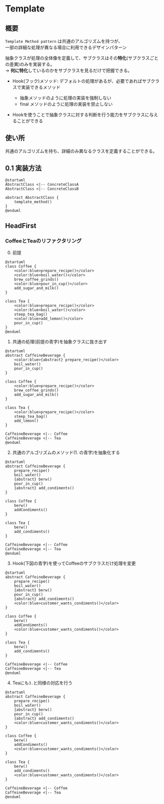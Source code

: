 # Template

## 概要
`Template Method pattern` は共通のアルゴリズムを持つが、  
一部の詳細な処理が異なる場合に利用できるデザインパターン

 抽象クラスが処理の全体像を定義して、サブクラスはその**特化**(サブクラスごとの差異)のみを実装する。  
-> **何に特化**しているのかをサブクラスを見るだけで把握できる。

- Hook(フック)メソッド: デフォルトの処理があるが、必要であればサブクラスで実装できるメソッド
    - 抽象メソッドのように処理の実装を強制しない
    - final メソッドのように処理の実装を禁止しない

- Hookを使うことで抽象クラスに対する判断を行う能力をサブクラスに与えることができる

## 使い所
共通のアルゴリズムを持ち、詳細のみ異なるクラスを定義することができる。


## 0.1 実装方法
``` plantuml
@startuml
AbstractClass <|-- ConcreteClassA
AbstractClass <|-- ConcreteClassB

abstract AbstractClass {
    template_method()
}
@enduml
```
## HeadFirst

### CoffeeとTeaのリファクタリング

0. 前提
``` plantuml
@startuml
class Coffee {
    <color:blue>prepare_recipe()</color>
    <color:blue>boil_water()</color>
    brew_coffee_grinds()
    <color:blue>pour_in_cup()</color>
    add_sugar_and_milk()
}

class Tea {
    <color:blue>prepare_recipe()</color>
    <color:blue>boil_water()</color>
    steep_tea_bag()
    <color:blue>add_lemon()</color>
    pour_in_cup()
}
@enduml
```

1. 共通の処理(前提の青字)を抽象クラスに抜き出す
``` plantuml
@startuml
abstract CaffeineBeverage {
    <color:blue>{abstract} prepare_recipe()</color>
    boil_water()
    pour_in_cup()
}

class Coffee {
    <color:blue>prepare_recipe()</color>
    brew_coffee_grinds()
    add_sugar_and_milk()
}

class Tea {
    <color:blue>prepare_recipe()</color>
    steep_tea_bag()
    add_lemon()
}

CaffeineBeverage <|-- Coffee
CaffeineBeverage <|-- Tea
@enduml
```

2. 共通のアルゴリズムのメソッド(1. の青字)を抽象化する
``` plantuml
@startuml
abstract CaffeineBeverage {
    prepare_recipe()
    boil_water()
    {abstract} berw()
    pour_in_cup()
    {abstract} add_condiments()
}

class Coffee {
    berw()
    addCondiments()
}

class Tea {
    berw()
    add_condiments()
}

CaffeineBeverage <|-- Coffee
CaffeineBeverage <|-- Tea
@enduml
```

3. Hook(下図の青字)を使ってCoffeeのサブクラスだけ処理を変更
``` plantuml
@startuml
abstract CaffeineBeverage {
    prepare_recipe()
    boil_water()
    {abstract} berw()
    pour_in_cup()
    {abstract} add_condiments()
    <color:blue>customer_wants_condiments()</color>
}

class Coffee {
    berw()
    addCondiments()
    <color:blue>customer_wants_condiments()</color>
}

class Tea {
    berw()
    add_condiments()
}

CaffeineBeverage <|-- Coffee
CaffeineBeverage <|-- Tea
@enduml
```

4. Teaにも`3.`と同様の対応を行う
``` plantuml
@startuml
abstract CaffeineBeverage {
    prepare_recipe()
    boil_water()
    {abstract} berw()
    pour_in_cup()
    {abstract} add_condiments()
    <color:blue>customer_wants_condiments()</color>
}

class Coffee {
    berw()
    addCondiments()
    <color:blue>customer_wants_condiments()</color>
}

class Tea {
    berw()
    add_condiments()
    <color:blue>customer_wants_condiments()</color>
}

CaffeineBeverage <|-- Coffee
CaffeineBeverage <|-- Tea
@enduml
```

